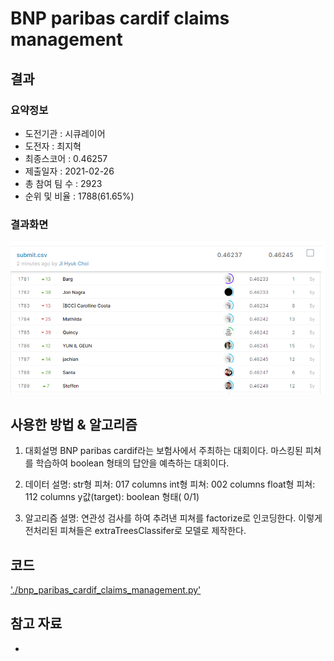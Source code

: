 # BNP paribas cardif claims management

## 결과

### 요약정보

- 도전기관 : 시큐레이어
- 도전자 : 최지혁
- 최종스코어 : 0.46257
- 제출일자 : 2021-02-26
- 총 참여 팀 수 : 2923
- 순위 및 비율 : 1788(61.65%)

### 결과화면

![leaderboard](./img/leaderboard.png)

## 사용한 방법 & 알고리즘
1. 대회설명
  BNP paribas cardif라는 보험사에서 주최하는 대회이다. 마스킹된 피쳐를 학습하여 boolean 형태의 답안을 예측하는 대회이다.

2. 데이터 설명: 
  str형 피쳐:   017 columns
  int형 피쳐:   002 columns
  float형 피쳐: 112 columns
  y값(target):   boolean 형태( 0/1)
	 

3. 알고리즘 설명:
  연관성 검사를 하여 추려낸 피쳐를 factorize로 인코딩한다. 이렇게 전처리된 피쳐들은 extraTreesClassifer로 모델로 제작한다.

## 코드

['./bnp_paribas_cardif_claims_management.py'](./bnp_paribas_cardif_claims_management.py)

## 참고 자료

- 

